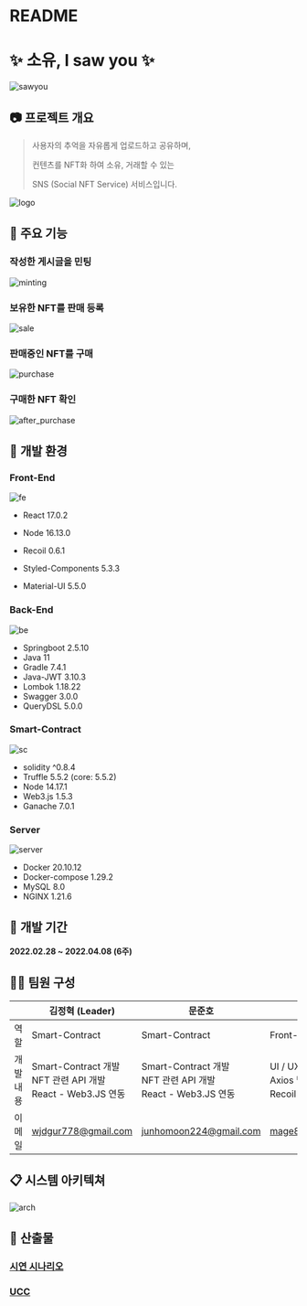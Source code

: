 # README

# ✨ 소유, I saw you ✨

![sawyou](/uploads/07e6c3222ee2112a3b6588fee7e4efad/sawyou.png)

## 📷 프로젝트 개요

> 사용자의 추억을 자유롭게 업로드하고 공유하며,
> 
> 
> 컨텐츠를 NFT화 하여 소유, 거래할 수 있는
> 
> SNS (Social NFT Service) 서비스입니다.
> 

![logo](/uploads/7ef68bc529a203e12390bf711d8fc428/logo.png)

## 📌 주요 기능


### 작성한 게시글을 민팅

![minting](/uploads/d07234e17560c666907c32823cda0ab2/minting.gif)

### 보유한 NFT를 판매 등록

![sale](/uploads/0139695d2d041629e720261665bc9659/sale.gif)

### 판매중인 NFT를 구매

![purchase](/uploads/2468f39b16c72b6bdbc6794b3433072d/purchase.gif)

### 구매한 NFT 확인

![after_purchase](/uploads/60065047b9fd43a709c8a35258f68cb6/after_purchase.gif)


## 🌳 개발 환경

### Front-End

![fe](/uploads/28707faee25c3ea152c54999c46367fb/fe.png)

- React 17.0.2
  
- Node 16.13.0
- Recoil 0.6.1
- Styled-Components 5.3.3
- Material-UI 5.5.0

### Back-End

![be](/uploads/733133778e4230ce9ef9727ce6fdbd17/be.png)

- Springboot 2.5.10
- Java 11
- Gradle 7.4.1
- Java-JWT 3.10.3
- Lombok 1.18.22
- Swagger 3.0.0
- QueryDSL 5.0.0

### Smart-Contract

![sc](/uploads/ef11f132c110161f5dd3acc993e07ed5/sc.png)

- solidity ^0.8.4
- Truffle 5.5.2 (core: 5.5.2)
- Node 14.17.1
- Web3.js 1.5.3
- Ganache 7.0.1

### Server

![server](/uploads/0941244f58dac3f3da81b261766ed9c6/server.png)

- Docker 20.10.12
- Docker-compose 1.29.2
- MySQL 8.0
- NGINX 1.21.6

## 📆 개발 기간

**2022.02.28 ~ 2022.04.08 (6주)**

## 👩‍💻 팀원 구성

|  | 김정혁 (Leader) | 문준호 | 김영후 | 이상원 | 박건우 | 오나연 |
| --- | --- | --- | --- | --- | --- | --- |
| 역할 | Smart-Contract | Smart-Contract | Front-End | Front-End | Back-End | Back-End, UCC |
| 개발 내용 | Smart-Contract 개발 <br />NFT 관련 API 개발 <br />React - Web3.JS 연동 | Smart-Contract 개발 <br />NFT 관련 API 개발 <br />React - Web3.JS 연동 | UI / UX 디자인 담당 <br />Axios 및 API 연동 <br />Recoil 상태관리 | UI / UX 디자인 담당 <br />Axios 및 API 연동 <br />Recoil 상태관리 | CI/CD 환경 구축 <br />DB ERD 설계 <br />유저, 게시글 API 개발 | 백엔드 API 설계 <br />DB ERD 설계 <br />유저, 검색 API 개발 |
| 이메일 | wjdgur778@gmail.com | junhomoon224@gmail.com | mage888@naver.com | sw200662@naver.com | melonbottle@gmail.com | cjcm1525@naver.com |
## 📋 시스템 아키텍쳐

![arch](/uploads/97d5db0e9b7910960238fb491eeb313f/arch.png)

## 🚀 산출물

### [시연 시나리오](https://www.notion.so/A401-ISawYou-2e521b17caa141dc8351c91733d613a5)

### [UCC](https://youtu.be/gS62E9DLDSc)

